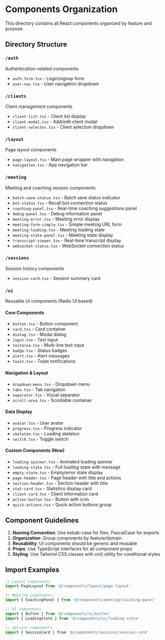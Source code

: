 # Components Organization

This directory contains all React components organized by feature and purpose.

## Directory Structure

### `/auth`
Authentication-related components
- `auth-form.tsx` - Login/signup form
- `user-nav.tsx` - User navigation dropdown

### `/clients`
Client management components
- `client-list.tsx` - Client list display
- `client-modal.tsx` - Add/edit client modal
- `client-selector.tsx` - Client selection dropdown

### `/layout`
Page layout components
- `page-layout.tsx` - Main page wrapper with navigation
- `navigation.tsx` - App navigation bar

### `/meeting`
Meeting and coaching session components
- `batch-save-status.tsx` - Batch save status indicator
- `bot-status.tsx` - Recall bot connection status
- `coaching-panel.tsx` - Real-time coaching suggestions panel
- `debug-panel.tsx` - Debug information panel
- `meeting-error.tsx` - Meeting error display
- `meeting-form-simple.tsx` - Simple meeting URL form
- `meeting-loading.tsx` - Meeting loading state
- `meeting-state-panel.tsx` - Meeting state display
- `transcript-viewer.tsx` - Real-time transcript display
- `websocket-status.tsx` - WebSocket connection status

### `/sessions`
Session history components
- `session-card.tsx` - Session summary card

### `/ui`
Reusable UI components (Radix UI based)

#### Core Components
- `button.tsx` - Button component
- `card.tsx` - Card container
- `dialog.tsx` - Modal dialog
- `input.tsx` - Text input
- `textarea.tsx` - Multi-line text input
- `badge.tsx` - Status badges
- `alert.tsx` - Alert messages
- `toast.tsx` - Toast notifications

#### Navigation & Layout
- `dropdown-menu.tsx` - Dropdown menu
- `tabs.tsx` - Tab navigation
- `separator.tsx` - Visual separator
- `scroll-area.tsx` - Scrollable container

#### Data Display
- `avatar.tsx` - User avatar
- `progress.tsx` - Progress indicator
- `skeleton.tsx` - Loading skeleton
- `switch.tsx` - Toggle switch

#### Custom Components (New)
- `loading-spinner.tsx` - Animated loading spinner
- `loading-state.tsx` - Full loading state with message
- `empty-state.tsx` - Empty/error state display
- `page-header.tsx` - Page header with title and actions
- `section-header.tsx` - Section header with title
- `stat-card.tsx` - Statistics display card
- `client-card.tsx` - Client information card
- `action-button.tsx` - Button with icon
- `quick-actions.tsx` - Quick action buttons group

## Component Guidelines

1. **Naming Convention**: Use kebab-case for files, PascalCase for exports
2. **Organization**: Group components by feature/domain
3. **Reusability**: UI components should be generic and reusable
4. **Props**: Use TypeScript interfaces for all component props
5. **Styling**: Use Tailwind CSS classes with cn() utility for conditional styles

## Import Examples

```typescript
// Layout components
import PageLayout from '@/components/layout/page-layout'

// Meeting components
import { CoachingPanel } from '@/components/meeting/coaching-panel'

// UI components
import { Button } from '@/components/ui/button'
import { LoadingState } from '@/components/ui/loading-state'

// Session components
import { SessionCard } from '@/components/sessions/session-card'
```